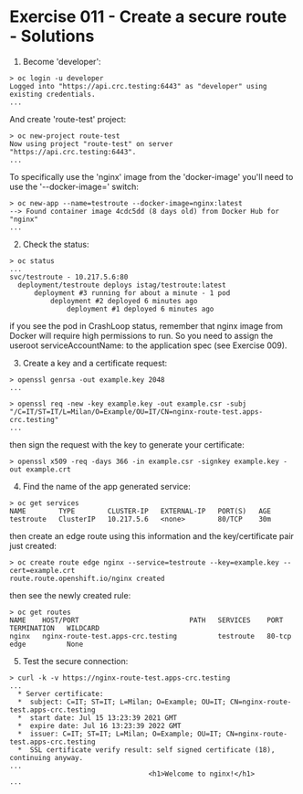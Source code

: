 # Exercise 011 - Create a secure route - Solutions

1) Become 'developer':

```
> oc login -u developer
Logged into "https://api.crc.testing:6443" as "developer" using existing credentials.
...
```

And create 'route-test' project:

```
> oc new-project route-test
Now using project "route-test" on server "https://api.crc.testing:6443".
...
```

To specifically use the 'nginx' image from the 'docker-image' you'll need to
use the '--docker-image=' switch:

```
> oc new-app --name=testroute --docker-image=nginx:latest
--> Found container image 4cdc5dd (8 days old) from Docker Hub for "nginx"
...
```

2) Check the status:

```
> oc status
...
svc/testroute - 10.217.5.6:80
  deployment/testroute deploys istag/testroute:latest
      deployment #3 running for about a minute - 1 pod
	      deployment #2 deployed 6 minutes ago
		      deployment #1 deployed 6 minutes ago
```

if you see the pod in CrashLoop status, remember that nginx image from Docker
will require high permissions to run. So you need to assign the useroot
serviceAccountName: to the application spec (see Exercise 009).

3) Create a key and a certificate request:

```
> openssl genrsa -out example.key 2048
...

> openssl req -new -key example.key -out example.csr -subj "/C=IT/ST=IT/L=Milan/O=Example/OU=IT/CN=nginx-route-test.apps-crc.testing"
...
```

then sign the request with the key to generate your certificate:

```
> openssl x509 -req -days 366 -in example.csr -signkey example.key -out example.crt
```

4) Find the name of the app generated service:

```
> oc get services
NAME        TYPE        CLUSTER-IP   EXTERNAL-IP   PORT(S)   AGE
testroute   ClusterIP   10.217.5.6   <none>        80/TCP    30m
```

then create an edge route using this information and the key/certificate pair
just created:

```
> oc create route edge nginx --service=testroute --key=example.key --cert=example.crt
route.route.openshift.io/nginx created
```

then see the newly created rule:

```
> oc get routes
NAME    HOST/PORT                           PATH   SERVICES    PORT     TERMINATION   WILDCARD
nginx   nginx-route-test.apps-crc.testing          testroute   80-tcp   edge          None
```

5) Test the secure connection:

```
> curl -k -v https://nginx-route-test.apps-crc.testing
...
  * Server certificate:
  *  subject: C=IT; ST=IT; L=Milan; O=Example; OU=IT; CN=nginx-route-test.apps-crc.testing
  *  start date: Jul 15 13:23:39 2021 GMT
  *  expire date: Jul 16 13:23:39 2022 GMT
  *  issuer: C=IT; ST=IT; L=Milan; O=Example; OU=IT; CN=nginx-route-test.apps-crc.testing
  *  SSL certificate verify result: self signed certificate (18), continuing anyway.
...
								  <h1>Welcome to nginx!</h1>
...
```
